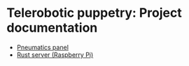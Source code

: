 # Telerobotic puppetry: Project documentation

- [Pneumatics panel](pneumatics-panel.md)
- [Rust server (Raspberry Pi)](rust-server.md)